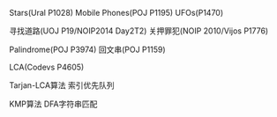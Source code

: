 Stars(Ural P1028)
Mobile Phones(POJ P1195)
UFOs(P1470)

寻找道路(UOJ P19/NOIP2014 Day2T2)
关押罪犯(NOIP 2010/Vijos P1776)

Palindrome(POJ P3974)
回文串(POJ P1159)

LCA(Codevs P4605)


Tarjan-LCA算法
索引优先队列

KMP算法
DFA字符串匹配
